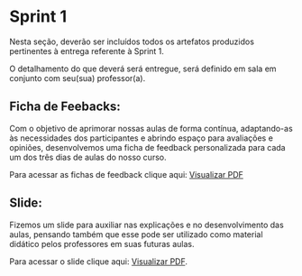 # Sprint 1

Nesta seção, deverão ser incluídos todos os artefatos produzidos pertinentes à entrega referente à Sprint 1.

O detalhamento do que deverá será entregue, será definido em sala em conjunto com seu(sua) professor(a).

## Ficha de Feebacks:

Com o objetivo de aprimorar nossas aulas de forma contínua, adaptando-as às necessidades dos participantes e abrindo espaço para avaliações e opiniões, desenvolvemos uma ficha de feedback personalizada para cada um dos três dias de aulas do nosso curso.

Para acessar as fichas de feedback clique aqui: [Visualizar PDF](https://github.com/ICEI-PUC-Minas-PPC-CC/ppc-cc-2024-1-ment2-noite1-capacitarobotica/blob/fe160b437924609bf276b13dc39d749bad60d512/docs/Fichas%20de%20FeedBack-%20CapacitaRobotica.pdf)

## Slide:

Fizemos um slide para auxiliar nas explicações e no desenvolvimento das aulas, pensando também que esse pode ser utilizado como material didático pelos professores em suas futuras aulas. 

Para acessar o slide clique aqui: [Visualizar PDF](https://github.com/ICEI-PUC-Minas-PPC-CC/ppc-cc-2024-1-ment2-noite1-capacitarobotica/blob/main/docs/Slide-CapacitaRobotica.pdf).
